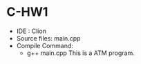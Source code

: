 # C-HW1
- IDE : Clion
- Source files: main.cpp
- Compile Command:
    - g++ main.cpp
This is a ATM program.